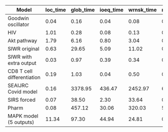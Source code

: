 | Model                      | loc_time | glob_time | ioeq_time | wrnsk_time | rank_time | check_time | total   |
| -------------------------- | -------- | --------- | --------- | ---------- | --------- | ---------- | ------- |
| Goodwin oscillator         | 0.04     | 0.16      | 0.04      | 0.08       | 0.00      | 0.04       | 0.21    |
| HIV                        | 1.01     | 0.28      | 0.08      | 0.13       | 0.00      | 0.07       | 1.29    |
| Akt pathway                | 1.79     | 6.16      | 0.80      | 3.04       | 0.01      | 2.31       | 7.94    |
| SIWR original              | 0.63     | 29.65     | 5.09      | 11.02      | 0.09      | 13.40      | 32.56   |
| SIWR with extra output     | 0.03     | 0.97      | 0.39      | 0.34       | 0.00      | 0.24       | 1.01    |
| CD8 T cell differentiation | 0.19     | 1.03      | 0.04      | 0.50       | 0.00      | 0.49       | 1.22    |
| SEAIJRC Covid model        | 0.16     | 3378.95   | 436.47    | 2452.97    | 6.47      | 483.04     | 3379.11 |
| SIRS forced                | 0.07     | 38.50     | 2.30      | 33.64      | 0.16      | 2.40       | 38.57   |
| Pharm                      | 0.08     | 457.12    | 30.06     | 320.03     | 5.06      | 101.98     | 457.19  |
| MAPK model (5 outputs)     | 11.34    | 97.30     | 44.94     | 24.81      | 0.01      | 27.54      | 108.64  |
